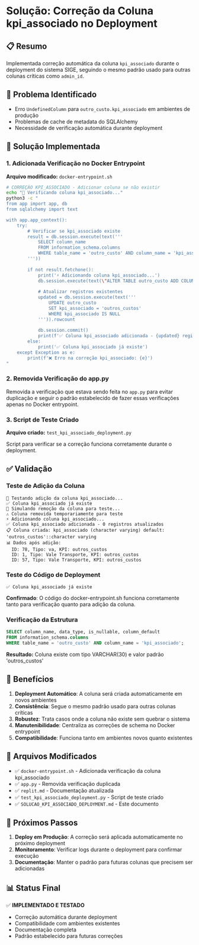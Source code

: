 # Solução: Correção da Coluna kpi_associado no Deployment

## 📋 Resumo

Implementada correção automática da coluna `kpi_associado` durante o deployment do sistema SIGE, seguindo o mesmo padrão usado para outras colunas críticas como `admin_id`.

## 🎯 Problema Identificado

- Erro `UndefinedColumn` para `outro_custo.kpi_associado` em ambientes de produção
- Problemas de cache de metadata do SQLAlchemy
- Necessidade de verificação automática durante deployment

## 🔧 Solução Implementada

### 1. Adicionada Verificação no Docker Entrypoint

**Arquivo modificado:** `docker-entrypoint.sh`

```bash
# CORREÇÃO KPI_ASSOCIADO - Adicionar coluna se não existir
echo "🔧 Verificando coluna kpi_associado..."
python3 -c "
from app import app, db
from sqlalchemy import text

with app.app_context():
    try:
        # Verificar se kpi_associado existe
        result = db.session.execute(text('''
            SELECT column_name 
            FROM information_schema.columns 
            WHERE table_name = 'outro_custo' AND column_name = 'kpi_associado'
        '''))
        
        if not result.fetchone():
            print('⚡ Adicionando coluna kpi_associado...')
            db.session.execute(text(\"ALTER TABLE outro_custo ADD COLUMN kpi_associado VARCHAR(30) DEFAULT 'outros_custos'\"))
            
            # Atualizar registros existentes
            updated = db.session.execute(text('''
                UPDATE outro_custo 
                SET kpi_associado = 'outros_custos'
                WHERE kpi_associado IS NULL
            ''')).rowcount
            
            db.session.commit()
            print(f'✅ Coluna kpi_associado adicionada - {updated} registros atualizados')
        else:
            print('✅ Coluna kpi_associado já existe')
    except Exception as e:
        print(f'❌ Erro na correção kpi_associado: {e}')
"
```

### 2. Removida Verificação do app.py

Removida a verificação que estava sendo feita no `app.py` para evitar duplicação e seguir o padrão estabelecido de fazer essas verificações apenas no Docker entrypoint.

### 3. Script de Teste Criado

**Arquivo criado:** `test_kpi_associado_deployment.py`

Script para verificar se a correção funciona corretamente durante o deployment.

## ✅ Validação

### Teste de Adição da Coluna
```
🔧 Testando adição da coluna kpi_associado...
✅ Coluna kpi_associado já existe
🧪 Simulando remoção da coluna para teste...
⚠️ Coluna removida temporariamente para teste
⚡ Adicionando coluna kpi_associado...
✅ Coluna kpi_associado adicionada - 0 registros atualizados
📋 Coluna criada: kpi_associado (character varying) default: 'outros_custos'::character varying
📊 Dados após adição:
  ID: 78, Tipo: va, KPI: outros_custos
  ID: 1, Tipo: Vale Transporte, KPI: outros_custos
  ID: 57, Tipo: Vale Transporte, KPI: outros_custos
```

### Teste do Código de Deployment
```
✅ Coluna kpi_associado já existe
```
**Confirmado**: O código do docker-entrypoint.sh funciona corretamente tanto para verificação quanto para adição da coluna.

### Verificação da Estrutura
```sql
SELECT column_name, data_type, is_nullable, column_default
FROM information_schema.columns 
WHERE table_name = 'outro_custo' AND column_name = 'kpi_associado';
```

**Resultado:** Coluna existe com tipo VARCHAR(30) e valor padrão 'outros_custos'

## 🚀 Benefícios

1. **Deployment Automático**: A coluna será criada automaticamente em novos ambientes
2. **Consistência**: Segue o mesmo padrão usado para outras colunas críticas
3. **Robustez**: Trata casos onde a coluna não existe sem quebrar o sistema
4. **Manutenibilidade**: Centraliza as correções de schema no Docker entrypoint
5. **Compatibilidade**: Funciona tanto em ambientes novos quanto existentes

## 📂 Arquivos Modificados

- ✅ `docker-entrypoint.sh` - Adicionada verificação da coluna kpi_associado
- ✅ `app.py` - Removida verificação duplicada
- ✅ `replit.md` - Documentação atualizada
- ✅ `test_kpi_associado_deployment.py` - Script de teste criado
- ✅ `SOLUCAO_KPI_ASSOCIADO_DEPLOYMENT.md` - Este documento

## 🎯 Próximos Passos

1. **Deploy em Produção**: A correção será aplicada automaticamente no próximo deployment
2. **Monitoramento**: Verificar logs durante o deployment para confirmar execução
3. **Documentação**: Manter o padrão para futuras colunas que precisem ser adicionadas

## 📊 Status Final

✅ **IMPLEMENTADO E TESTADO**
- Correção automática durante deployment
- Compatibilidade com ambientes existentes
- Documentação completa
- Padrão estabelecido para futuras correções